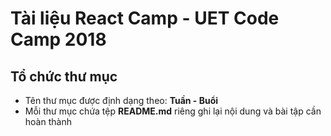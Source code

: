 # Tài liệu React Camp - UET Code Camp 2018

## Tổ chức thư mục
- Tên thư mục được định dạng theo: **Tuần - Buổi**
- Mỗi thư mục chứa tệp **README.md** riêng ghi lại nội dung và bài tập cần hoàn thành